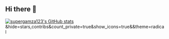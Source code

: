 ## Hi there 👋

<!--
**supergamza123/supergamza123** is a ✨ _special_ ✨ repository because its `README.md` (this file) appears on your GitHub profile.

Here are some ideas to get you started:

- 🔭 I’m currently working on ...
- 🌱 I’m currently learning ...
- 👯 I’m looking to collaborate on ...
- 🤔 I’m looking for help with ...
- 💬 Ask me about ...
- 📫 How to reach me: ...
- 😄 Pronouns: ...
- ⚡ Fun fact: ...
-->
[![supergamza123's GitHub stats](https://github-readme-stats.vercel.app/api?username=supergamza123)](https://github.com/supergamza123/github-readme-stats)&hide=stars,contribs&count_private=true&show_icons=true&&theme=radical
